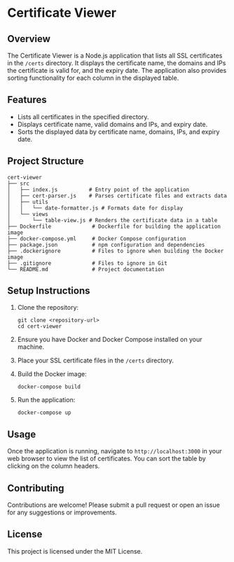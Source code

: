 # Certificate Viewer

## Overview
The Certificate Viewer is a Node.js application that lists all SSL certificates in the `/certs` directory. It displays the certificate name, the domains and IPs the certificate is valid for, and the expiry date. The application also provides sorting functionality for each column in the displayed table.

## Features
- Lists all certificates in the specified directory.
- Displays certificate name, valid domains and IPs, and expiry date.
- Sorts the displayed data by certificate name, domains, IPs, and expiry date.

## Project Structure
```
cert-viewer
├── src
│   ├── index.js          # Entry point of the application
│   ├── cert-parser.js    # Parses certificate files and extracts data
│   ├── utils
│   │   └── date-formatter.js # Formats date for display
│   └── views
│       └── table-view.js # Renders the certificate data in a table
├── Dockerfile             # Dockerfile for building the application image
├── docker-compose.yml     # Docker Compose configuration
├── package.json           # npm configuration and dependencies
├── .dockerignore          # Files to ignore when building the Docker image
├── .gitignore             # Files to ignore in Git
└── README.md              # Project documentation
```

## Setup Instructions
1. Clone the repository:
   ```
   git clone <repository-url>
   cd cert-viewer
   ```

2. Ensure you have Docker and Docker Compose installed on your machine.

3. Place your SSL certificate files in the `/certs` directory.

4. Build the Docker image:
   ```
   docker-compose build
   ```

5. Run the application:
   ```
   docker-compose up
   ```

## Usage
Once the application is running, navigate to `http://localhost:3000` in your web browser to view the list of certificates. You can sort the table by clicking on the column headers.

## Contributing
Contributions are welcome! Please submit a pull request or open an issue for any suggestions or improvements.

## License
This project is licensed under the MIT License.